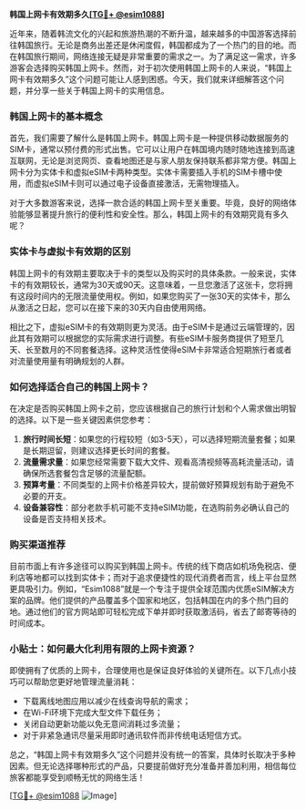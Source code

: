 **韩国上网卡有效期多久[[TG💪+ @esim1088](https://t.me/s/esim1088)]**

近年来，随着韩流文化的兴起和旅游热潮的不断升温，越来越多的中国游客选择前往韩国旅行。无论是商务出差还是休闲度假，韩国都成为了一个热门的目的地。而在韩国旅行期间，网络连接无疑是非常重要的需求之一。为了满足这一需求，许多游客会选择购买韩国上网卡。然而，对于初次使用韩国上网卡的人来说，“韩国上网卡有效期多久”这个问题可能让人感到困惑。今天，我们就来详细解答这个问题，并分享一些关于韩国上网卡的实用信息。

### 韩国上网卡的基本概念

首先，我们需要了解什么是韩国上网卡。韩国上网卡是一种提供移动数据服务的SIM卡，通常以预付费的形式出售。它可以让用户在韩国境内随时随地连接到高速互联网，无论是浏览网页、查看地图还是与家人朋友保持联系都非常方便。韩国上网卡分为实体卡和虚拟eSIM卡两种类型。实体卡需要插入手机的SIM卡槽中使用，而虚拟eSIM卡则可以通过电子设备直接激活，无需物理插入。

对于大多数游客来说，选择一款合适的韩国上网卡至关重要。毕竟，良好的网络体验能够显著提升旅行的便利性和安全性。那么，韩国上网卡的有效期究竟有多久呢？

### 实体卡与虚拟卡有效期的区别

韩国上网卡的有效期主要取决于卡的类型以及购买时的具体条款。一般来说，实体卡的有效期较长，通常为30天或90天。这意味着，一旦您激活了这张卡，您将拥有这段时间内的无限流量使用权。例如，如果您购买了一张30天的实体卡，那么从激活之日起，您可以在接下来的30天内自由使用网络。

相比之下，虚拟eSIM卡的有效期则更为灵活。由于eSIM卡是通过云端管理的，因此其有效期可以根据您的实际需求进行调整。有些eSIM卡服务商提供了短至几天、长至数月的不同套餐选择。这种灵活性使得eSIM卡非常适合短期旅行者或者对流量使用量有明确规划的人群。

### 如何选择适合自己的韩国上网卡？

在决定是否购买韩国上网卡之前，您应该根据自己的旅行计划和个人需求做出明智的选择。以下是一些关键因素供您参考：

1. **旅行时间长短**：如果您的行程较短（如3-5天），可以选择短期流量套餐；如果是长期逗留，则建议选择更长时间的套餐。
2. **流量需求量**：如果您经常需要下载大文件、观看高清视频等高耗流量活动，请确保所选套餐包含足够的流量配额。
3. **预算考量**：不同类型的上网卡价格差异较大，提前做好预算规划有助于避免不必要的开支。
4. **设备兼容性**：部分老款手机可能不支持eSIM功能，在选购前务必确认自己的设备是否支持相关技术。

### 购买渠道推荐

目前市面上有许多途径可以购买到韩国上网卡。传统的线下商店如机场免税店、便利店等地都可以找到实体卡；而对于追求便捷性的现代消费者而言，线上平台显然更具吸引力。例如，“Esim1088”就是一个专注于提供全球范围内优质eSIM解决方案的品牌。他们提供的产品覆盖多个国家和地区，包括韩国在内的多个热门目的地。通过他们的官方网站即可轻松完成下单并即时获取激活码，省去了邮寄等待的时间成本。

### 小贴士：如何最大化利用有限的上网卡资源？

即使拥有了优质的上网卡，合理使用也是保证良好体验的关键所在。以下几点小技巧可以帮助您更好地管理流量消耗：
- 下载离线地图应用以减少在线查询导航的需求；
- 在Wi-Fi环境下完成大型文件下载任务；
- 关闭自动更新功能以免无意间消耗过多流量；
- 对于非紧急通讯尽量采用即时通讯软件而非传统电话短信方式。

总之，“韩国上网卡有效期多久”这个问题并没有统一的答案，具体时长取决于多种因素。但无论选择哪种形式的产品，只要提前做好充分准备并善加利用，相信每位旅客都能享受到顺畅无忧的网络生活！

[[TG💪+ @esim1088](https://t.me/s/esim1088) ![Image](https://i.postimg.cc/4NQfJmqS/Snipaste-2025-05-13-00-14-12.png)]